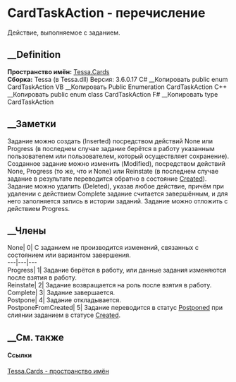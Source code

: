 # CardTaskAction - перечисление
Действие, выполняемое с заданием.
## __Definition
 **Пространство имён:** [Tessa.Cards](N_Tessa_Cards.htm)  
 **Сборка:** Tessa (в Tessa.dll) Версия: 3.6.0.17
C# __Копировать
     public enum CardTaskAction
VB __Копировать
     Public Enumeration CardTaskAction
C++ __Копировать
     public enum class CardTaskAction
F# __Копировать
     type CardTaskAction
##  __Заметки
Задание можно создать (Inserted) посредством действий None или Progress (в
последнем случае задание берётся в работу указанным пользователем или
пользователем, который осуществляет сохранение).
Созданное задание можно изменить (Modified), посредством действий None,
Progress (то же, что и None) или Reinstate (в последнем случае задание в
результате переводится обратно в состояние
[Created](T_Tessa_Cards_CardTaskState.htm)).
Задание можно удалить (Deleted), указав любое действие, причём при удалении с
действием Complete задание считается завершённым, и для него заполняется
запись в истории заданий.
Задание можно отложить с действием Progress.
##  __Члены
None| 0|  С заданием не производится изменений, связанных с состоянием или
вариантом завершения.  
---|---|---  
Progress| 1|  Задание берётся в работу, или данные задания изменяются после
взятия в работу.  
Reinstate| 2|  Задание возвращается на роль после взятия в работу.  
Complete| 3|  Задание завершается.  
Postpone| 4|  Задание откладывается.  
PostponeFromCreated| 5|  Задание переводится в статус
[Postponed](T_Tessa_Cards_CardTaskState.htm) при слиянии заданием в статусе
[Created](T_Tessa_Cards_CardTaskState.htm).  
## __См. также
#### Ссылки
[Tessa.Cards - пространство имён](N_Tessa_Cards.htm)
